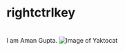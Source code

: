 # <h1>rightctrlkey<h1>
I am Aman Gupta.
![Image of Yaktocat](https://octodex.github.com/images/yaktocat.png)
